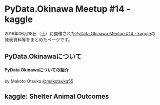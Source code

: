 # PyData.Okinawa Meetup #14 - kaggle

2016年06月18日（土）に開催された[PyData.Okinawa Meetup #14 - kaggle](http://pydataokinawa.connpass.com/event/32554/)の発表資料等をまとめたページです。

## PyData.Okinawaについて

#### PyData.Okinawaについての紹介
by Makoto Otsuka [@makotsuka55](https://twitter.com/makotsuka55)

## kaggle: Shelter Animal Outcomes
